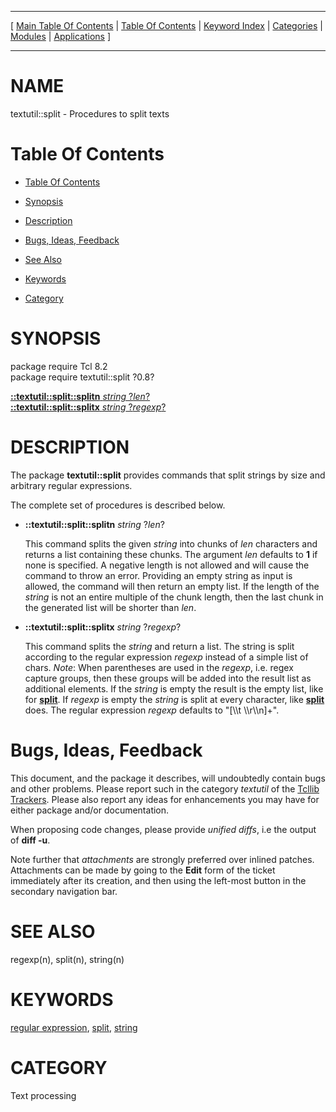 
[//000000001]: # (textutil::split \- Text and string utilities, macro processing)
[//000000002]: # (Generated from file 'textutil\_split\.man' by tcllib/doctools with format 'markdown')
[//000000003]: # (textutil::split\(n\) 0\.8 tcllib "Text and string utilities, macro processing")

<hr> [ <a href="../../../../toc.md">Main Table Of Contents</a> &#124; <a
href="../../../toc.md">Table Of Contents</a> &#124; <a
href="../../../../index.md">Keyword Index</a> &#124; <a
href="../../../../toc0.md">Categories</a> &#124; <a
href="../../../../toc1.md">Modules</a> &#124; <a
href="../../../../toc2.md">Applications</a> ] <hr>

# NAME

textutil::split \- Procedures to split texts

# <a name='toc'></a>Table Of Contents

  - [Table Of Contents](#toc)

  - [Synopsis](#synopsis)

  - [Description](#section1)

  - [Bugs, Ideas, Feedback](#section2)

  - [See Also](#seealso)

  - [Keywords](#keywords)

  - [Category](#category)

# <a name='synopsis'></a>SYNOPSIS

package require Tcl 8\.2  
package require textutil::split ?0\.8?  

[__::textutil::split::splitn__ *string* ?*len*?](#1)  
[__::textutil::split::splitx__ *string* ?*regexp*?](#2)  

# <a name='description'></a>DESCRIPTION

The package __textutil::split__ provides commands that split strings by size
and arbitrary regular expressions\.

The complete set of procedures is described below\.

  - <a name='1'></a>__::textutil::split::splitn__ *string* ?*len*?

    This command splits the given *string* into chunks of *len* characters
    and returns a list containing these chunks\. The argument *len* defaults to
    __1__ if none is specified\. A negative length is not allowed and will
    cause the command to throw an error\. Providing an empty string as input is
    allowed, the command will then return an empty list\. If the length of the
    *string* is not an entire multiple of the chunk length, then the last
    chunk in the generated list will be shorter than *len*\.

  - <a name='2'></a>__::textutil::split::splitx__ *string* ?*regexp*?

    This command splits the *string* and return a list\. The string is split
    according to the regular expression *regexp* instead of a simple list of
    chars\. *Note*: When parentheses are used in the *regexp*, i\.e\. regex
    capture groups, then these groups will be added into the result list as
    additional elements\. If the *string* is empty the result is the empty
    list, like for __[split](\.\./\.\./\.\./\.\./index\.md\#split)__\. If
    *regexp* is empty the *string* is split at every character, like
    __[split](\.\./\.\./\.\./\.\./index\.md\#split)__ does\. The regular expression
    *regexp* defaults to "\[\\\\t \\\\r\\\\n\]\+"\.

# <a name='section2'></a>Bugs, Ideas, Feedback

This document, and the package it describes, will undoubtedly contain bugs and
other problems\. Please report such in the category *textutil* of the [Tcllib
Trackers](http://core\.tcl\.tk/tcllib/reportlist)\. Please also report any ideas
for enhancements you may have for either package and/or documentation\.

When proposing code changes, please provide *unified diffs*, i\.e the output of
__diff \-u__\.

Note further that *attachments* are strongly preferred over inlined patches\.
Attachments can be made by going to the __Edit__ form of the ticket
immediately after its creation, and then using the left\-most button in the
secondary navigation bar\.

# <a name='seealso'></a>SEE ALSO

regexp\(n\), split\(n\), string\(n\)

# <a name='keywords'></a>KEYWORDS

[regular expression](\.\./\.\./\.\./\.\./index\.md\#regular\_expression),
[split](\.\./\.\./\.\./\.\./index\.md\#split),
[string](\.\./\.\./\.\./\.\./index\.md\#string)

# <a name='category'></a>CATEGORY

Text processing
